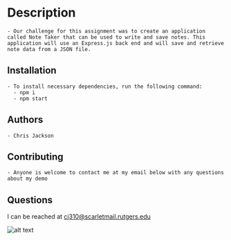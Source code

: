 # Description

    - Our challenge for this assignment was to create an application called Note Taker that can be used to write and save notes. This application will use an Express.js back end and will save and retrieve note data from a JSON file.

## Installation

    - To install necessary dependencies, run the following command:
      - npm i
      - npm start
## Authors 
    - Chris Jackson


## Contributing 
    - Anyone is welcome to contact me at my email below with any questions about my demo

## Questions

I can be reached at cj310@scarletmail.rutgers.edu

![alt text](Screenshot.jpg)
